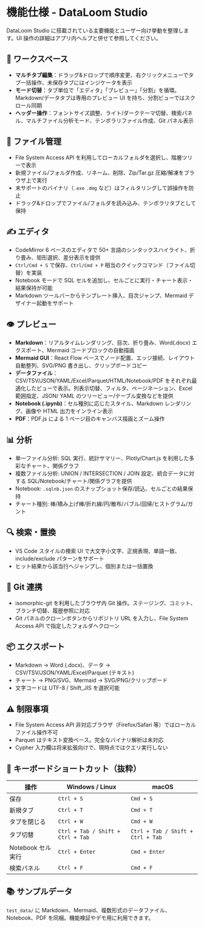 # 機能仕様 - DataLoom Studio

DataLoom Studio に搭載されている主要機能とユーザー向け挙動を整理します。UI 操作の詳細はアプリ内ヘルプと併せて参照してください。

## 🧭 ワークスペース
- **マルチタブ編集**：ドラッグ&ドロップで順序変更、右クリックメニューでタブ一括操作、未保存タブにはインジケータを表示
- **モード切替**：タブ単位で「エディタ」「プレビュー」「分割」を循環。Markdown/データタブは専用のプレビュー UI を持ち、分割ビューではスクロール同期
- **ヘッダー操作**：フォントサイズ調整、ライト/ダークテーマ切替、検索パネル、マルチファイル分析モード、テンポラリファイル作成、Git パネル表示

## 📂 ファイル管理
- File System Access API を利用してローカルフォルダを選択し、階層ツリーで表示
- 新規ファイル/フォルダ作成、リネーム、削除、Zip/Tar.gz 圧縮/解凍をブラウザ上で実行
- 未サポートのバイナリ（`.exe` `.dmg` など）はフィルタリングして誤操作を防止
- ドラッグ&ドロップでファイル/フォルダを読み込み、テンポラリタブとして保持

## ✍️ エディタ
- CodeMirror 6 ベースのエディタで 50+ 言語のシンタックスハイライト、折り畳み、矩形選択、差分表示を提供
- `Ctrl/Cmd + S` で保存、`Ctrl/Cmd + P` 相当のクイックコマンド（ファイル切替）を実装
- Notebook モードで SQL セルを追加し、セルごとに実行・チャート表示・結果保持が可能
- Markdown ツールバーからテンプレート挿入、目次ジャンプ、Mermaid デザイナー起動をサポート

## 👁️ プレビュー
- **Markdown**：リアルタイムレンダリング、目次、折り畳み、Word(.docx) エクスポート、Mermaid コードブロックの自動描画
- **Mermaid GUI**：React Flow ベースでノード配置、エッジ接続、レイアウト自動整列、SVG/PNG 書き出し、クリップボードコピー
- **データファイル**：CSV/TSV/JSON/YAML/Excel/Parquet/HTML/Notebook/PDF をそれぞれ最適化したビューで表示。列表示切替、フィルタ、ページネーション、Excel 範囲指定、JSON/ YAML のツリービュー/テーブル変換などを提供
- **Notebook (.ipynb)**：セル種別に応じたスタイル、Markdown レンダリング、画像や HTML 出力をインライン表示
- **PDF**：PDF.js による 1 ページ目のキャンバス描画とズーム操作

## 📊 分析
- 単一ファイル分析: SQL 実行、統計サマリー、Plotly/Chart.js を利用した多彩なチャート、関係グラフ
- 複数ファイル分析: UNION / INTERSECTION / JOIN 設定、統合データに対する SQL/Notebook/チャート/関係グラフを提供
- Notebook: `.sqlnb.json` のスナップショット保存/読込、セルごとの結果保持
- チャート種別: 棒/積み上げ棒/折れ線/円/散布/バブル/回帰/ヒストグラム/ガント

## 🔍 検索・置換
- VS Code スタイルの検索 UI で大文字小文字、正規表現、単語一致、include/exclude パターンをサポート
- ヒット結果から該当行へジャンプし、個別または一括置換

## 🔐 Git 連携
- isomorphic-git を利用したブラウザ内 Git 操作。ステージング、コミット、ブランチ切替、履歴参照に対応
- Git パネルのクローンボタンからリポジトリ URL を入力し、File System Access API で指定したフォルダへクローン

## 📦 エクスポート
- Markdown → Word (.docx)、データ → CSV/TSV/JSON/YAML/Excel/Parquet (テキスト)
- チャート → PNG/SVG、Mermaid → SVG/PNG/クリップボード
- 文字コードは UTF-8 / Shift_JIS を選択可能

## ⚠️ 制限事項
- File System Access API 非対応ブラウザ（Firefox/Safari 等）ではローカルファイル操作不可
- Parquet はテキスト変換ベース。完全なバイナリ解析は未対応
- Cypher 入力欄は将来拡張向けで、現時点ではクエリ実行しない

## 🧩 キーボードショートカット（抜粋）
| 操作 | Windows / Linux | macOS |
| ---- | ---- | ---- |
| 保存 | `Ctrl + S` | `Cmd + S` |
| 新規タブ | `Ctrl + T` | `Cmd + T` |
| タブを閉じる | `Ctrl + W` | `Cmd + W` |
| タブ切替 | `Ctrl + Tab / Shift + Ctrl + Tab` | `Ctrl + Tab / Shift + Ctrl + Tab` |
| Notebook セル実行 | `Ctrl + Enter` | `Cmd + Enter` |
| 検索パネル | `Ctrl + F` | `Cmd + F` |

## 📚 サンプルデータ
`test_data/` に Markdown、Mermaid、複数形式のデータファイル、Notebook、PDF を同梱。機能検証やデモ用に利用できます。
